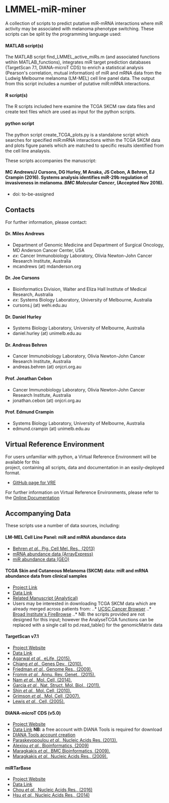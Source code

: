 # LMMEL-miR-miner
A collection of scripts to predict putative miR-mRNA interactions where miR activity may be associated with melanoma
phenotype switching. These scripts can be split by the programming language used:

#### MATLAB script(s)
The MATLAB script find_LMMEL_active_miRs.m (and associated functions wtihin MATLAB_functions), integrates 
miR target prediction databases (TargetScan 7.1, DIANA-microT CDS) to enrich a statistical analysis 
(Pearson's correlation, mutual information) of miR and mRNA data from the Ludwig Melbourne melanoma (LM-MEL) 
cell line panel data. The output from this script includes a number of putative miR:mRNA interactions.

#### R script(s)
The R scripts included here examine the TCGA SKCM raw data files and create text files which are used as input for
the python scripts.

#### python script
The python script create_TCGA_plots.py is a standalone script which searches for specified miR:mRNA interactions
within the TCGA SKCM data and plots figure panels which are matched to specific results identified from the cell line analaysis.


These scripts accompanies the manuscript:
#### MC Andrews/J Cursons, DG Hurley, M Anaka, JS Cebon, A Behren, EJ Crampin (2016). Systems analysis identifies miR-29b regulation of invasiveness in melanoma. *BMC Molecular Cancer*, (Accepted Nov 2016).
* doi: to-be-assigned


## Contacts
For further information, please contact:

#### Dr. Miles Andrews
* Department of Genomic Medicine and Department of Surgical Oncology, MD Anderson Cancer Center, USA
* *ex*: Cancer Immunobiology Laboratory, Olivia Newton-John Cancer Research Institute, Australia  
* mcandrews (at) mdanderson.org

#### Dr. Joe Cursons
* Bioinformatics Division, Walter and Eliza Hall Institute of Medical Research, Australia
* *ex*: Systems Biology Laboratory, University of Melbourne, Australia  
* cursons.j (at) wehi.edu.au

#### Dr. Daniel Hurley 
* Systems Biology Laboratory, University of Melbourne, Australia  
* daniel.hurley (at) unimelb.edu.au

#### Dr. Andreas Behren
* Cancer Immunobiology Laboratory, Olivia Newton-John Cancer Research Institute, Australia  
* andreas.behren (at) onjcri.org.au

#### Prof. Jonathan Cebon
* Cancer Immunobiology Laboratory, Olivia Newton-John Cancer Research Institute, Australia  
* jonathan.cebon (at) onjcri.org.au

#### Prof. Edmund Crampin
* Systems Biology Laboratory, University of Melbourne, Australia  
* edmund.crampin (at) unimelb.edu.au


## Virtual Reference Environment

For users unfamiliar with python, a Virtual Reference Environment will be available for this  
project, containing all scripts, data and documentation in an easily-deployed format.
* [GitHub page for VRE]( http://github.com/uomsystemsbiology/LMMEL-miR-miner_reference_environment )

For further information on Virtual Reference Environments, please refer to the
[Online Documentation]( http://uomsystemsbiology.github.io/research/reference-environments/ )


## Accompanying Data

These scripts use a number of data sources, including:

#### LM-MEL Cell Line Panel: miR and mRNA abundance data
* [Behren *et al.*, Pig. Cell Mel. Res., (2013)]( http://dx.doi.org/10.1111/pcmr.12097 )
* [mRNA abundance data (ArrayExpress)]( https://www.ebi.ac.uk/arrayexpress/experiments/E-MTAB-1496/ )
* [miR abundance data (GEO)]( http://www.ncbi.nlm.nih.gov/geo/query/acc.cgi?acc=GSE89438 )

#### TCGA Skin and Cutaneous Melanoma (SKCM) data: miR and mRNA abundance data from clinical samples
* [Project Link]( http://cancergenome.nih.gov/ )
* [Data Link]( https://tcga-data.nci.nih.gov/tcga/tcgaCancerDetails.jsp?diseaseType=SKCM&diseaseName=Skin%20Cutaneous%20Melanoma )
* [Related Manuscript (Analytical)]( http://dx.doi.org/10.1111/pcmr.12374 )
* Users may be interested in downloading TCGA SKCM data which are already merged across patients from:
..* [UCSC Cancer Browser]( https://genome-cancer.ucsc.edu/proj/site/hgHeatmap/ )
..* [Broad Institute's FireBrowse]( http://firebrowse.org/ )
..* NB: the scripts provided are not designed for this input; however the AnalyseTCGA functions can be replaced with a single call to pd.read_table() for the genomicMatrix data

#### TargetScan v7.1
* [Project Website]( http://http://www.targetscan.org/vert_71/ )
* [Data Link]( http://www.targetscan.org/cgi-bin/targetscan/data_download.vert71.cgi )
* [Agarwal *et al.*, eLife, (2015).]( http://dx.doi.org/10.7554/eLife.05005 )
* [Chiang *et al.*, Genes Dev., (2010).]( http://dx.doi.org/10.1101/gad.1884710 )
* [Friedman *et al.*, Genome Res., (2009).]( http://dx.doi.org/10.1101/gr.082701 )
* [Fromm *et al.*, Annu. Rev. Genet., (2015).]( http://dx.doi.org/10.1146/annurev-genet-120213-092023 )
* [Nam *et al.*, Mol. Cell, (2014).]( http://dx.doi.org/10.1016/j.molcel.2014.02.013 )
* [Garcia *et al.*, Nat. Struct. Mol. Biol., (2011).]( http://dx.doi.org/10.1038/nsmb.2115 )
* [Shin *et al.*, Mol. Cell, (2010).]( http://dx.doi.org/10.1016/j.molcel.2010.06.005 )
* [Grimson *et al.*, Mol. Cell, (2007).]( http://dx.doi.org/10.1016/j.molcel.2007.06.017 )
* [Lewis *et al.*, Cell, (2005).]( http://dx.doi.org/10.1016/j.cell.2004.12.035 )

#### DIANA-microT CDS (v5.0)
* [Project Website]( http://diana.imis.athena-innovation.gr/DianaTools/index.php )
* [Data Link]( http://to-be-fixed ) **NB**: a free account with DIANA Tools is required for download
* [DIANA Tools account creation]( http://diana.imis.athena-innovation.gr/DianaTools/index.php?r=user/create )
* [Paraskevopoulou *et al.*, Nucleic Acids Res. (2013).]( http://dx.doi.org/10.1093/nar/gkt393 )
* [Alexiou *et al.*, Bioinformatics, (2009)]( http://dx.doi.org/10.1093/bioinformatics/btp565 )
* [Maragkakis *et al.*, BMC Bioinformatics, (2009).]( http://dx.doi.org/10.1186/1471-2105-10-295 )
* [Maragkakis *et al.*, Nucleic Acids Res., (2009).]( http://dx.doi.org/10.1093/nar/gkp292 )

#### miRTarBase
* [Project Website]( http://http://mirtarbase.mbc.nctu.edu.tw/ )
* [Data Link]( http://mirtarbase.mbc.nctu.edu.tw/php/download.php )
* [Chou *et al.*, Nucleic Acids Res., (2016)]( http://dx.doi.org/10.1093/nar/gkv1258 )
* [Hsu *et al.*, Nucleic Acids Res., (2014)]( http://dx.doi.org/10.1093/nar/gkt1266 )
